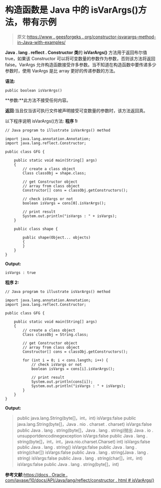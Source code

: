 # 构造函数是 Java 中的 isVarArgs()方法，带有示例

> 原文:[https://www . geesforgeks . org/constructor-isvarargs-method-in-Java-with-examples/](https://www.geeksforgeeks.org/constructor-isvarargs-method-in-java-with-examples/)

**Java . lang . reflect . Constructor 类**的 **isVarArgs()** 方法用于返回布尔值 true，如果该 Constructor 可以将可变数量的参数作为参数，否则该方法将返回 false。VarArgs 允许构造函数接受许多参数。当不知道在构造函数中要传递多少参数时，使用 VarArgs 是比 array 更好的传递参数的方法。

**语法:**

```
public boolean isVarArgs()

```

**参数:**此方法不接受任何内容。

**返回**:当且仅当该可执行文件被声明接受可变数量的参数时，该方法返回真。

以下程序说明 isVarArgs()方法:
**程序 1:**

```
// Java program to illustrate isVarArgs() method

import java.lang.annotation.Annotation;
import java.lang.reflect.Constructor;

public class GFG {

    public static void main(String[] args)
    {
        // create a class object
        Class classObj = shape.class;

        // get Constructor object
        // array from class object
        Constructor[] cons = classObj.getConstructors();

        // check isVargs or not
        boolean isVargs = cons[0].isVarArgs();

        // print result
        System.out.println("isVargs : " + isVargs);
    }

    public class shape {

        public shape(Object... objects)
        {
        }
    }
}
```

**Output:**

```
isVargs : true

```

**程序 2:**

```
// Java program to illustrate isVarArgs() method

import java.lang.annotation.Annotation;
import java.lang.reflect.Constructor;

public class GFG {

    public static void main(String[] args)
    {
        // create a class object
        Class classObj = String.class;

        // get Constructor object
        // array from class object
        Constructor[] cons = classObj.getConstructors();

        for (int i = 0; i < cons.length; i++) {
            // check isVargs or not
            boolean isVargs = cons[i].isVarArgs();

            // print result
            System.out.println(cons[i]);
            System.out.println("isVargs : " + isVargs);
        }
    }
}
```

**Output:**

> public java.lang.String(byte[]，int，int)
> isVargs:false
> public java.lang.String(byte[]，Java . nio . charset . charset)
> isVargs:false
> public Java . lang . string(byte[]，Java . lang . string)抛出 Java . io . unsupportdencodinegexception
> isVargs:false
> public Java . lang . string(byte[]，int，int，java.nio.charset.Charset)
> int)
> isVargs:false
> public Java . lang . string()
> isVargs:false
> public Java . lang . string(char[])
> isVargs:false
> public Java . lang . string(Java . lang . string)
> isVargs:false
> public Java . lang . string(char[]，int，int)
> isVargs:false
> public Java . lang . string(byte[]，int)

**参考文献:**[https://docs . Oracle . com/javase/10/docs/API/Java/lang/reflect/constructor . html # isVarArgs()](https://docs.oracle.com/javase/10/docs/api/java/lang/reflect/Constructor.html#isVarArgs())